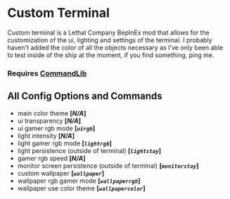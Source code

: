 
# Custom Terminal

Custom terminal is a Lethal Company BepInEx mod that allows for the customization of the ui, lighting and settings of the terminal. I probably haven't added the color of all the objects necessary as I've only been able to test inside of the ship at the moment, if you find something, ping me.

### **Requires [CommandLib](https://github.com/bzzzthe18th/commandlib/releases/latest)**

## All Config Options and Commands

- main color theme **[*N/A*]**
- ui transparency **[*N/A*]**
- ui gamer rgb mode **[*`uirgb`*]**
- light intensity **[*N/A*]**
- light gamer rgb mode **[*`lightrgb`*]**
- light persistence (outside of terminal) **[*`lightstay`*]**
- gamer rgb speed **[*N/A*]**
- monitor screen persistence (outside of terminal) **[*`monitorstay`*]**
- custom wallpaper **[*`wallpaper`*]**
- wallpaper rgb gamer mode **[*`wallpaperrgb`*]**
- wallpaper use color theme **[*`wallpapercolor`*]**

